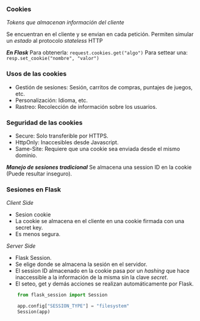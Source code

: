 ### Cookies
*Tokens que almacenan información del cliente*

Se encuentran en el cliente y se envian en cada petición.
Permiten simular un *estado* al protocolo *stateless* HTTP

***En Flask***
Para obtenerla: `request.cookies.get("algo")`
Para settear una: `resp.set_cookie("nombre", "valor")`

### Usos de las cookies
- Gestión de sesiones: Sesión, carritos de compras, puntajes de juegos, etc.
- Personalización: Idioma, etc.
- Rastreo: Recolección de información sobre los usuarios.

### Seguridad de las cookies
- Secure: Solo transferible por HTTPS.
- HttpOnly: Inaccesibles desde Javascript.
- Same-Site: Requiere que una cookie sea enviada desde el mismo dominio.

***Manejo de sesiones tradicional***
Se almacena una session ID en la cookie (Puede resultar inseguro).

### Sesiones en Flask
*Client Side*
- Sesion cookie
- La cookie se almacena en el cliente en una cookie firmada con una secret key.
- Es menos segura.

*Server Side*
- Flask Session.
- Se elige donde se almacena la sesión en el servidor.
- El session ID almacenado en la cookie pasa por un *hashing* que hace inaccessible a la información de la misma sin la clave *secret*.
- El seteo, get y demás acciones se realizan automáticamente por Flask.

```python
	from flask_session import Session

	app.config["SESSION_TYPE"] = "filesystem"
	Session(app)
```
